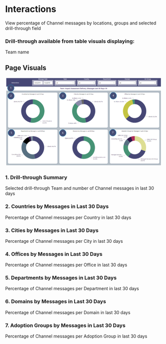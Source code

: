 # Interactions
View percentage of Channel messages by locations, groups and selected drill-through field
### Drill-through available from table visuals displaying:
Team name

## Page Visuals

![Interactions](images/Interactions.png)

### 1.	Drill-through Summary
Selected drill-through Team and number of Channel messages in last 30 days

### 2.	Countries by Messages in Last 30 Days
Percentage of Channel messages per Country in last 30 days

### 3.	Cities by Messages in Last 30 Days
Percentage of Channel messages per City in last 30 days

### 4.	Offices by Messages in Last 30 Days
Percentage of Channel messages per Office in last 30 days

### 5.	Departments by Messages in Last 30 Days
Percentage of Channel messages per Department in last 30 days

### 6.	Domains by Messages in Last 30 Days
Percentage of Channel messages per Domain in last 30 days
 
### 7.	Adoption Groups by Messages in Last 30 Days
Percentage of Channel messages per Adoption Group in last 30 days

